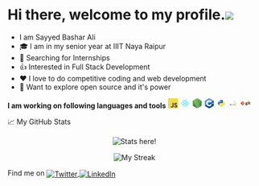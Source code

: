 # Hi there, welcome to my profile.<img src="https://media.giphy.com/media/hvRJCLFzcasrR4ia7z/giphy.gif" width="25px">

- I am Sayyed Bashar Ali
- 🎓 I am in my senior year at IIIT Naya Raipur
- 👀 Searching for Internships
- 👍 Interested in Full Stack Development
- ❤️ I love to do competitive coding and web development
- 💪 Want to explore open source and it's power

**I am working on following languages and tools**
<code><img height="20" src="https://raw.githubusercontent.com/github/explore/80688e429a7d4ef2fca1e82350fe8e3517d3494d/topics/javascript/javascript.png"></code>
<code><img height="20" src="https://raw.githubusercontent.com/github/explore/80688e429a7d4ef2fca1e82350fe8e3517d3494d/topics/react/react.png"></code>
<code><img height="20" src="https://raw.githubusercontent.com/github/explore/80688e429a7d4ef2fca1e82350fe8e3517d3494d/topics/nodejs/nodejs.png"></code>
<code><img height="20" src="https://raw.githubusercontent.com/github/explore/80688e429a7d4ef2fca1e82350fe8e3517d3494d/topics/cpp/cpp.png"></code>
<code><img height="20" src="https://raw.githubusercontent.com/github/explore/80688e429a7d4ef2fca1e82350fe8e3517d3494d/topics/python/python.png"></code>
<code><img height="20" src="https://raw.githubusercontent.com/github/explore/80688e429a7d4ef2fca1e82350fe8e3517d3494d/topics/mysql/mysql.png"></code>
<code><img height="20" src="https://raw.githubusercontent.com/github/explore/80688e429a7d4ef2fca1e82350fe8e3517d3494d/topics/git/git.png"></code>

📈 My GitHub Stats

<p>
<p align="center">
<img align="center" src="https://github-readme-stats.vercel.app/api?username=Bash009&show_icons=true&theme=gotham" alt="Stats here!" width="50%"/>

<p align="center">
<img align="center" src="https://github-readme-streak-stats.herokuapp.com/?user=Bash009&show_icons=true&theme=gotham&locale=en&layout=demo" alt="My Streak" width="50%"/>
</p>
Find me on <a href="https://twitter.com/BasharAli101">
<img align="center" alt="Twitter" width="25px" src="https://raw.githubusercontent.com/peterthehan/peterthehan/master/assets/twitter.svg" />
</a> <a href="https://www.linkedin.com/in/sayyed-bashar-ali-804915192/">
<img align="center" alt="LinkedIn" width="25px" src="https://raw.githubusercontent.com/peterthehan/peterthehan/master/assets/linkedin.svg" />
</a>

